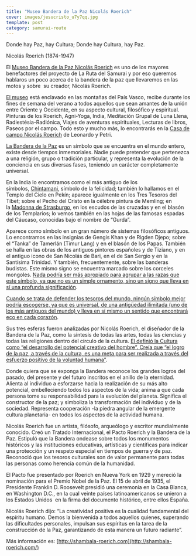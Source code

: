 ```yaml
---
title: "Museo Bandera de la Paz Nicolás Roerich"
cover: images/jesucristo_u7y7qq.jpg
template: post
category: samurai-route
---
```


Donde hay Paz, hay Cultura; Donde hay Cultura, hay Paz.

Nicolás Roerich (1874-1947)

El [Museo Bandera de la Paz Nicolás Roerich](http://shambala-roerich.com/) es uno de los mayores benefactores del proyecto de La Ruta del Samurai y por eso queremos hablaros un poco acerca de la bandera de la paz que llevaremos en las motos y sobre  su creador, Nicolás Roerich.

[El museo](http://shambala-roerich.com/) está enclavado en las montañas del País Vasco, recibe durante los fines de semana del verano a todos aquellos que sean amantes de la unión entre Oriente y Occidente, en su aspecto cultural, filosófico y espiritual. Pinturas de los Roerich, Agni-Yoga, India, Meditación Grupal de Luna Llena, Radiestésia-Radiónica, Viajes de aventuras espirituales, Lecturas de libros, Paseos por el campo. Todo esto y mucho más, lo encontrarás en la [Casa de campo Nicolás Roerich](http://shambala-roerich.com/) de Leonardo y Petri.

[La Bandera de la Paz](http://www.banderadelapaz.org/bandera/index.shtml) es un símbolo que se encuentra en el mundo entero, existe desde tiempos inmemoriales. Nadie puede pretender que pertenezca a una religión, grupo o tradición particular, y representa la evolución de la conciencia en sus diversas fases, teniendo un carácter completamente universal.

En la India lo encontramos como el más antiguo de los símbolos, [Chintamani](http://es.wikipedia.org/wiki/Chint%C4%81mani), símbolo de la felicidad; también lo hallamos en el Templo del Cielo en Pekín; aparece igualmente en los Tres Tesoros del Tíbet; sobre el Pecho del Cristo en la célebre pintura de Memling; en la [Madonna de Strasburgo](http://www.fundacionpea.org/arte/madonna.JPG), en los escudos de las cruzadas y en el blasón de los Templarios; lo vemos también en las hojas de las famosas espadas del Cáucaso, conocidas bajo el nombre de “Gurda”.

Aparece como símbolo en un gran número de sistemas filosóficos antiguos. Lo encontramos en las insignias de Gengis Khan y de Rigden Djepo; sobre el “Tanka” de Tamerlán (Timur Lang) y en el blasón de los Papas. También se halla en las obras de los antiguos pintores españoles y de Tiziano, y en el antiguo icono de San Nicolás de Bari, en el de San Sergio y en la Santísima Trinidad. Y también, frecuentemente, sobre las banderas budistas. Este mismo signo se encuentra marcado sobre los corceles mongoles. <span style="text-decoration: underline;">Nada podría ser más apropiado para agrupar a las razas que este símbolo, ya que no es un simple ornamento, sino un signo que lleva en sí una profunda significación</span>.

<span style="text-decoration: underline;">Cuando se trata de defender los tesoros del mundo, ningún símbolo mejor podría escogerse, ya que es universal, de una antigüedad ilimitada (uno de los más antiguos del mundo) y lleva en sí mismo un sentido que encontrará eco en cada corazón</span>.

Sus tres esferas fueron analizadas por Nicolás Roerich, el diseñador de la Bandera de la Paz, como la síntesis de todas las artes, todas las ciencias y todas las religiones dentro del círculo de la cultura. <span style="text-decoration: underline;">El definió la Cultura como “el desarrollo del potencial creativo del hombre”. Creía que “el logro de la paz, a través de la cultura, es una meta para ser realizada a través del esfuerzo positivo de la voluntad humana”</span>.

Donde quiera que se exponga la Bandera reconoce los grandes logros del pasado, del presente y del futuro inscritos en el anillo de la eternidad. Alienta al individuo a esforzarse hacia la realización de su más alto potencial, embelleciendo todos los aspectos de la vida; anima a que cada persona tome su responsabilidad para la evolución del planeta. Significa el constructor de la paz; y simboliza la transformación del individuo y de la sociedad. Representa cooperación -la piedra angular de la emergente cultura planetaria- en todos los aspectos de la actividad humana.

Nicolás Roerich fue un artista, filósofo, arqueólogo y escritor mundialmente conocido. Creó un Tratado Internacional, el Pacto Roerich y la Bandera de la Paz. Estipuló que la Bandera ondease sobre todos los monumentos históricos y las instituciones educativas, artísticas y científicas para indicar una protección y un respeto especial en tiempos de guerra y de paz. Reconoció que los tesoros culturales son de valor permanente para todas las personas como herencia común de la humanidad.

El Pacto fue presentado por Roerich en Nueva York en 1929 y mereció la nominación para el Premio Nobel de la Paz. El 15 de abril de 1935, el Presidente Franklin D. Roosevelt presidió una ceremonia en la Casa Blanca, en Washington D.C., en la cual veinte países latinoamericanos se unieron a los Estados Unidos  en la firma del documento histórico, entre ellos España.

Nicolás Roerich dijo: “La creatividad positiva es la cualidad fundamental del espíritu humano. Demos la bienvenida a todos aquellos quienes, superando las dificultades personales, impulsan sus espíritus en la tarea de la construcción de la Paz, garantizando de esta manera un futuro radiante”.

Más información es: [http://shambala-roerich.com](http://shambala-roerich.com/)
